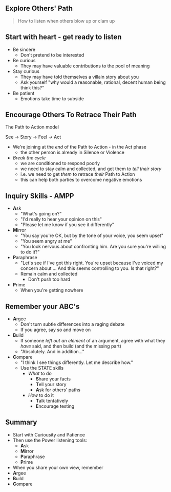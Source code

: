 ## Explore Others' Path

> How to listen when others blow up or clam up

## Start with heart - get ready to listen

- Be sincere
    - Don't pretend to be interested
- Be curious
    - They may have valuable contributions to the pool of meaning
- Stay curious
    - They may have told themselves a villain story about you
    - Ask yourself "why would a reasonable, rational, decent human being think this?"
- Be patient
    - Emotions take time to subside

## Encourage Others To Retrace Their Path

The Path to Action model

See -> Story -> Feel -> Act

- We're joining at the *end* of the Path to Action - in the Act phase
    - the other person is already in Silence or Violence
- *Break the cycle*
    - we are conditioned to respond poorly
    - we need to stay calm and collected, and get them to *tell their story*
    - i.e. we need to get *them* to retrace *their* Path to Action
    - this can help both parties to overcome negative emotions

## Inquiry Skills - AMPP

- **A**sk
    - "What's going on?"
    - "I'd really to hear your opinion on this"
    - "Please let me know if you see it differently"
- **M**irror
    - "You say you're OK, but by the tone of your voice, you seem upset"
    - "You seem angry at me"
    - "You look nervous about confronting him.  Are you sure you're willing to do it?"
- **P**araphrase
    - "Let's see if I've got this right.  You're upset because I've voiced my concern about ...  And this seems controlling to you.  Is that right?"
    - Remain calm and collected
      - Don't push too hard
- **P**rime
    - When you're getting nowhere

## Remember your ABC's

- **A**rgee
    - Don't turn subtle differences into a raging debate
    - If you agree, say so and move on
- **B**uild
    - If someone *left out an element* of an argument, agree with what they *have* said, and then build (and the missing part)
    - "Absolutely.  And in addition..."
- **C**ompare
    - "I think I see things differently.  Let me describe how."
    - Use the STATE skills
        - *What* to do
            - **S**hare your facts
            - **T**ell your story
            - **A**sk for others' paths
        - *How* to do it
            - **T**alk tentatively
            - **E**ncourage testing

## Summary

- Start with Curiousity and Patience
- Then use the Power listening tools:
    - **A**sk
    - **M**irror
    - **P**araphrase
    - **P**rime
- When you share your own view, remember
- **A**rgee
- **B**uild
- **C**ompare

